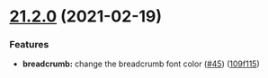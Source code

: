 # [21.2.0](https://github.com/growingio/gio-design-tokens/compare/v21.1.0...v21.2.0) (2021-02-19)

### Features

- **breadcrumb:** change the breadcrumb font color ([#45](https://github.com/growingio/gio-design-tokens/issues/45)) ([109f115](https://github.com/growingio/gio-design-tokens/commit/109f11550782f39572faa375775495803bdeefa8))
